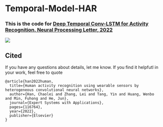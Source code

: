 # Temporal-Model-HAR

### This is the code for [Deep Temporal Conv-LSTM for Activity Recognition. Neural Processing Letter, 2022](http://dx.doi.org/10.1007/s11063-022-10799-5)

![](https://github.com/mohalim/Temporal-Model-HAR/blob/main/Fig1_Proposed%20Model.png)

## Cited
If you have any questions about details, let me know. If you find it helpfutl in your work, feel free to quote
```
@article{han2022human,
  title={Human activity recognition using wearable sensors by heterogeneous convolutional neural networks},
  author={Han, Chaolei and Zhang, Lei and Tang, Yin and Huang, Wenbo and Min, Fuhong and He, Jun},
  journal={Expert Systems with Applications},
  pages={116764},
  year={2022},
  publisher={Elsevier}
}
```

